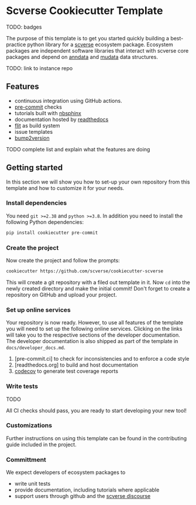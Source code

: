 # Scverse Cookiecutter Template

TODO: badges

The purpose of this template is to get you started quickly building a best-practice python library for a [scverse][] ecosystem package.
Ecosystem packages are independent software libraries that interact with scverse core packages and depend on [anndata][] and [mudata][] data structures.

TODO: link to instance repo

## Features

-   continuous integration using GitHub actions.
-   [pre-commit][] checks
-   tutorials built with [nbsphinx][]
-   documentation hosted by [readthedocs][]
-   [flit][] as build system
-   issue templates
-   [bump2version][]

TODO complete list and explain what the features are doing

## Getting started

In this section we will show you how to set-up your own repository from this template
and how to customize it for your needs.

### Install dependencies

You need `git >=2.38` and `python >=3.8`. In addition you need to install the following Python dependencies:

```bash
pip install cookiecutter pre-commit
```

### Create the project

Now create the project and follow the prompts:

```bash
cookiecutter https://github.com/scverse/cookiecutter-scverse
```

This will create a git repository with a filed out template in it.
Now `cd` into the newly created directory and make the initial commit!
Don't forget to create a repository on GitHub and upload your project.

### Set up online services

Your repository is now ready. However, to use all features of the template you will need to set up the following
online services. Clicking on the links will take you to the respective sections of the developer documentation.
The developer documentation is also shipped as part of the template in `docs/developer_docs.md`.

1.  [pre-commit.ci] to check for inconsistencies and to enforce a code style
2.  [readthedocs.org] to build and host documentation
3.  [codecov] to generate test coverage reports

### Write tests

TODO

All CI checks should pass, you are ready to start developing your new tool!

### Customizations

Further instructions on using this template can be found in the contributing guide included in the project.

### Committment

We expect developers of ecosystem packages to

-   write unit tests
-   provide documentation, including tutorials where applicable
-   support users through github and the [scverse discourse][]

<!-- links -->

[flit]: https://flit.pypa.io/en/latest/
[readthedocs]: https://readthedocs.org/
[nbsphinx]: https://github.com/spatialaudio/nbsphinx
[pre-commit]: https://pre-commit.com/
[bump2version]: https://github.com/c4urself/bump2version/
[scverse]: https://scverse.org/
[anndata]: https://anndata.readthedocs.io/en/latest/
[mudata]: https://muon.readthedocs.io/en/latest/notebooks/quickstart_mudata.html
[codecov]: https://about.codecov.io/
[scverse discourse]: https://discourse.scverse.org/
